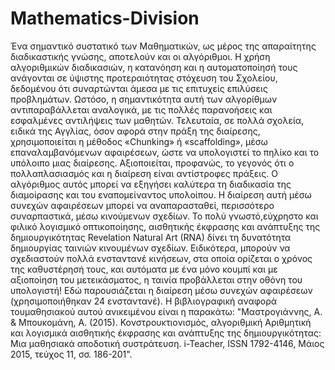 # Mathematics-Division
Ένα σημαντικό συστατικό των Μαθηματικών, ως μέρος της απαραίτητης διαδικαστικής  γνώσης, αποτελούν και οι αλγόριθμοι. Η χρήση αλγοριθμικών διαδικασιών, η κατανόηση και η αυτοματοποίησή τους ανάγονται σε ύψιστης προτεραιότητας στόχευση του Σχολείου, δεδομένου ότι συναρτώνται άμεσα με τις επιτυχείς επιλύσεις προβλημάτων. Ωστόσο, η σημαντικότητα αυτή των αλγορίθμων αντιπαραβάλλεται αναλογικά, με τις πολλές παρανοήσεις και εσφαλμένες αντιλήψεις των μαθητών.
Τελευταία, σε πολλά σχολεία, ειδικά της Αγγλίας, όσον αφορά στην πράξη της διαίρεσης, χρησιμοποιείται η μέθοδος «Chunking» ή «scaffolding», μέσω επαναλαμβανόμενων αφαιρέσεων, ώστε να υπολογιστεί το πηλίκο και το υπόλοιπο μιας διαίρεσης. Αξιοποιείται, προφανώς, το γεγονός ότι ο πολλαπλασιασμός και η διαίρεση είναι αντίστροφες πράξεις. Ο αλγόριθμος αυτός μπορεί να εξηγήσει καλύτερα τη διαδικασία της διαμοίρασης και του εναπομείναντος υπολοίπου.
Η διαίρεση αυτή μέσω συνεχών αφαιρέσεων μπορεί να αναπαρασταθεί, περισσότερο συναρπαστικά, μέσω κινούμενων σχεδίων. Το πολύ γνωστό,εύχρηστο και φιλικό λογισμικό οπτικοποίησης, αισθητικής έκφρασης και ανάπτυξης της δημιουργικότητας Revelation Natural Art (RNA) δίνει τη δυνατότητα δημιουργίας ταινιών κινουμένων σχεδίων. Ειδικότερα, μπορούν να σχεδιαστούν πολλά ενσταντανέ κινήσεων, στα οποία ορίζεται ο χρόνος της καθυστέρησή τους, και αυτόματα με ένα μόνο κουμπί και με αξιοποίηση του μετεικάσματος, η ταινία προβάλλεται στην οθόνη του υπολογιστή! Εδώ παρουσιάζεται η διαίρεση μέσω συνεχών αφαιρέσεων (χρησιμοποιήθηκαν 24 ενσταντανέ).
Η βιβλιογραφική αναφορά τουμαθησιακού αυτού ανικειμένου είναι η παρακάτω: "Μαστρογιάννης, Α. & Μπουκομάνη, Α. (2015). Κονστρουκτιονισμός, αλγοριθμική Αριθμητική και λογισμικά αισθητικής έκφρασης και ανάπτυξης της δημιουργικότητας: Μια μαθησιακά αποδοτική συστράτευση. i-Teacher, ISSN 1792-4146, Μάιος 2015, τεύχος 11, σσ. 186-201".

